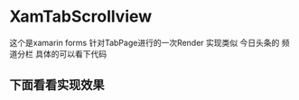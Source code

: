 # XamTabScrollview

这个是xamarin  forms 针对TabPage进行的一次Render 实现类似 
今日头条的 频道分栏
具体的可以看下代码
## 下面看看实现效果
 
